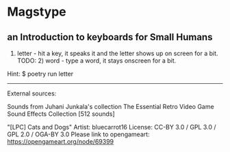 # Magstype

an Introduction to keyboards for Small Humans
-
1) letter - hit a key, it speaks it and the letter shows up on screen for a bit.
TODO: 2) word - type a word, it stays onscreen for a bit.

Hint: $ poetry run letter

---
External sources:

Sounds from Juhani Junkala's collection The Essential Retro Video Game Sound Effects Collection [512 sounds]
 
"[LPC] Cats and Dogs" Artist: bluecarrot16 License: CC-BY 3.0 / GPL 3.0 / GPL 2.0 / OGA-BY 3.0 Please link to opengameart: https://opengameart.org/node/69399
